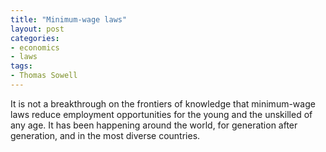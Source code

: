 ```yaml
---
title: "Minimum-wage laws"
layout: post
categories:
- economics
- laws
tags:
- Thomas Sowell
---
```


It is not a breakthrough on the frontiers of knowledge that minimum-wage laws reduce employment opportunities for the young and the unskilled of any age. It has been happening around the world, for generation after generation, and in the most diverse countries.
